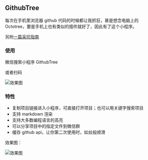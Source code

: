 ## GithubTree

每次在手机里浏览器 github 代码的时候都让我抓狂，甚是想念电脑上的 Octotree，要是手机上也有类似的插件就好了，因此有了这个小程序。

另附[一篇采坑指南](https://zhuanlan.zhihu.com/p/44854336)

### 使用
微信搜索小程序 GithubTree  

或者扫码  

<img src="https://user-images.githubusercontent.com/15033260/52177588-1b050100-27fe-11e9-8110-82e014e83a63.jpeg" alt="效果图" />  
  
### 特性

- 复制项目链接进入小程序，可直接打开项目；也可以用关键字搜索项目
- 支持 markdown 渲染
- 支持大多数编程语言的高亮
- 可以分享项目中的指定文件到微信群
- 缓存 github api，让你第二次使用时，如丝般顺滑

效果图：   

<img src="https://user-images.githubusercontent.com/15033260/52177589-1c362e00-27fe-11e9-8509-85e66ddefb21.gif" alt="效果图" />